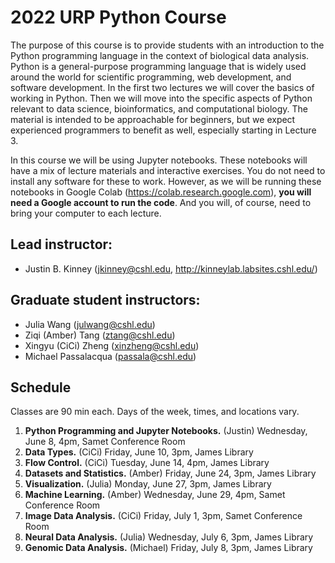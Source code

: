 # 2022 URP Python Course

The purpose of this course is to provide students with an introduction to the Python programming language in the context of biological data analysis. Python is a general-purpose programming language that is widely used around the world for scientific programming, web development, and software development. In the first two lectures we will cover the basics of working in Python. Then we will move into the specific aspects of Python relevant to data science, bioinformatics, and computational biology. The material is intended to be approachable for beginners, but we expect experienced programmers to benefit as well, especially starting in Lecture 3. 

In this course we will be using Jupyter notebooks. These notebooks will have a mix of lecture materials and interactive exercises. You do not need to install any software for these to work. However, as we will be running these notebooks in Google Colab (https://colab.research.google.com), **you will need a Google account to run the code**.  And you will, of course, need to bring your computer to each lecture. 

## Lead instructor:
- Justin B. Kinney (jkinney@cshl.edu, http://kinneylab.labsites.cshl.edu/)

## Graduate student instructors:
- Julia Wang (julwang@cshl.edu)
- Ziqi (Amber) Tang (ztang@cshl.edu)
- Xingyu (CiCi) Zheng (xinzheng@cshl.edu)
- Michael Passalacqua (passala@cshl.edu)

## Schedule
Classes are 90 min each. Days of the week, times, and locations vary. 
1. **Python Programming and Jupyter Notebooks.** (Justin) Wednesday, June 8, 4pm, Samet Conference Room
2. **Data Types.** (CiCi) Friday, June 10, 3pm, James Library
3. **Flow Control.** (CiCi) Tuesday, June 14, 4pm, James Library
4. **Datasets and Statistics.** (Amber) Friday, June 24, 3pm, James Library
5. **Visualization.** (Julia) Monday, June 27, 3pm, James Library
6. **Machine Learning.** (Amber) Wednesday, June 29,  4pm, Samet Conference Room
7. **Image Data Analysis.** (CiCi) Friday, July 1,  3pm, Samet Conference Room
8. **Neural Data Analysis.**  (Julia) Wednesday, July 6, 3pm, James Library
9. **Genomic Data Analysis.** (Michael) Friday, July 8, 3pm, James Library
